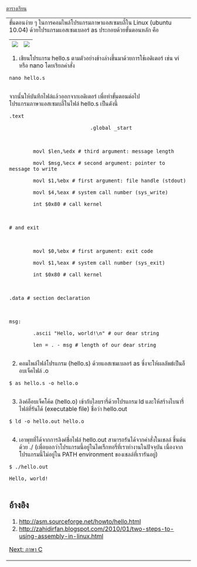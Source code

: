<a href='https://code.google.com/p/system-programming-cs3402-at-crma/wiki/CourseSchedule2555_2#ตารางเรียน_๒๕๕๕/๒'>ตารางเรียน</a>
<table width='500'>
<td>
<table><thead><th><img src='http://www.nptel.iitm.ac.in/courses/Webcourse-contents/IIT-KANPUR/compiler-desing/chapter_2/images/sanjeev2.gif' /></th><th><img src='http://www.bogotobogo.com/cplusplus/images/assembly/linker_loader.png' /></th></thead><tbody>
ขั้นตอนง่าย ๆ ในการคอมไพล์โปรแกรมภาษาแอสเซมบลี้ใน Linux (ubuntu 10.04) ด้วยโปรแกรมแอสเซมเบลอร์ as ประกอบด้วยขั้นตอนหลัก คือ</tbody></table>

1) เขียนโปรแกรม hello.s ตามตัวอย่างข้างล่างขึ้นมาด้วยการใช้เอดิเตอร์ เช่น vi หรือ nano โดยเรียกคำสั่ง<br>
<pre><code>nano hello.s <br>
</code></pre>
จากนั้นให้บันทึกไฟล์แล้วออกจากเอดิเตอร์ เพื่อทำขั้นตอนต่อไป<br>
โปรแกรมภาษาแอสเซมบลี้ในไฟล์ hello.s เป็นดังนี้<br>
<pre><code>.text<br>
                           .global _start<br>
<br>
        movl $len,%edx # third argument: message length<br>
        movl $msg,%ecx # second argument: pointer to message to write<br>
        movl $1,%ebx # first argument: file handle (stdout)<br>
        movl $4,%eax # system call number (sys_write)<br>
        int $0x80 # call kernel<br>
<br>
# and exit<br>
<br>
        movl $0,%ebx # first argument: exit code<br>
        movl $1,%eax # system call number (sys_exit)<br>
        int $0x80 # call kernel<br>
<br>
.data # section declaration<br>
<br>
msg:<br>
        .ascii "Hello, world!\n" # our dear string<br>
        len = . - msg # length of our dear string<br>
</code></pre>


2) คอมไพล์ไฟล์โปรแกรม (hello.s) ด้วยแอสเซมเบลอร์ as ซึ่งจะให้ผลลัพธ์เป็นอ็อบเจ็คไฟล์ .o<br>
<pre><code>$ as hello.s -o hello.o<br>
</code></pre>

3) ลิงค์อ็อบเจ็คโค้ด (hello.o) เข้ากับไลบรารี่ด้วยโปรแกรม ld และให้สร้างไบนารี่ไฟล์ที่รันได้ (executable file) ชื่อว่า hello.out<br>
<pre><code>$ ld -o hello.out hello.o <br>
</code></pre>

4) เอาพุทที่ได้จากการลิงค์ชื่อไฟล์ hello.out สามารถรันได้จากคำสั่งในเชลล์ ขึ้นต้นด้วย ./ (เพื่อบอกว่าโปรแกรมนี้อยู่ในไดเร็กทอรี่ที่เราทำงานในปัจจุบัน เนื่องจากโปรแกรมนี้ไม่อยู่ใน PATH environment ของเชลล์ที่เรารันอยู่)<br>
<pre><code>$ ./hello.out<br>
Hello, world!<br>
</code></pre>


<h2>อ้างอิง</h2>
<ol><li><a href='http://asm.sourceforge.net/howto/hello.html'>http://asm.sourceforge.net/howto/hello.html</a>
</li><li><a href='http://zahidirfan.blogspot.com/2010/01/two-steps-to-using-assembly-in-linux.html'>http://zahidirfan.blogspot.com/2010/01/two-steps-to-using-assembly-in-linux.html</a></li></ol>

<a href='compilingCprogram.md'>Next: ภาษา C</a>